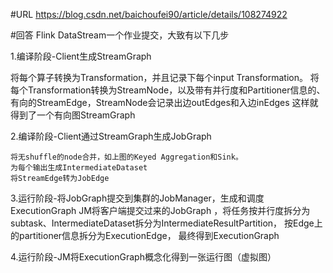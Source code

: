 
#URL
https://blog.csdn.net/baichoufei90/article/details/108274922


#回答
Flink DataStream一个作业提交，大致有以下几步

1.编译阶段-Client生成StreamGraph
  
  将每个算子转换为Transformation，并且记录下每个input Transformation。
  将每个Transformation转换为StreamNode，以及带有并行度和Partitioner信息的、有向的StreamEdge，StreamNode会记录出边outEdges和入边inEdges
  这样就得到了一个有向图StreamGraph
  
2.编译阶段-Client通过StreamGraph生成JobGraph

    将无shuffle的node合并，如上图的Keyed Aggregation和Sink。
    为每个输出生成IntermediateDataset
    将StreamEdge转为JobEdge
    
3.运行阶段-将JobGraph提交到集群的JobManager，生成和调度 ExecutionGraph
    JM将客户端提交过来的JobGraph ，将任务按并行度拆分为subtask、IntermediateDataset拆分为IntermediateResultPartition，
    按Edge上的partitioner信息拆分为ExecutionEdge， 最终得到ExecutionGraph
    
4.运行阶段-JM将ExecutionGraph概念化得到一张运行图（虚拟图）